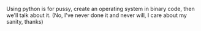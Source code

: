 Using python is for pussy, create an operating system in binary code, then we'll talk about it. (No, I've never done it and never will, I care about my sanity, thanks)
<!---
AresAmigos/AresAmigos is a ✨ special ✨ repository because its `README.md` (this file) appears on your GitHub profile.
You can click the Preview link to take a look at your changes.
--->
